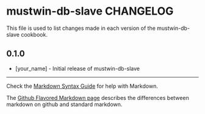 mustwin-db-slave CHANGELOG
==========================

This file is used to list changes made in each version of the mustwin-db-slave cookbook.

0.1.0
-----
- [your_name] - Initial release of mustwin-db-slave

- - -
Check the [Markdown Syntax Guide](http://daringfireball.net/projects/markdown/syntax) for help with Markdown.

The [Github Flavored Markdown page](http://github.github.com/github-flavored-markdown/) describes the differences between markdown on github and standard markdown.
